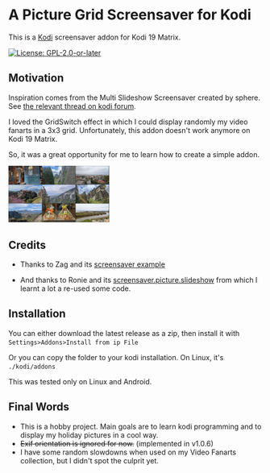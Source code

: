 # A Picture Grid Screensaver for Kodi
This is a [Kodi](http://kodi.tv) screensaver addon for Kodi 19 Matrix.

[![License: GPL-2.0-or-later](https://img.shields.io/badge/License-GPL%20v2+-blue.svg)](LICENSE.md)

## Motivation
Inspiration comes from the Multi Slideshow Screensaver created by sphere. See [the relevant thread on kodi forum](https://forum.kodi.tv/showthread.php?tid=173734).

 I loved the GridSwitch effect in which I could display randomly my video fanarts in a 3x3 grid. Unfortunately, this addon doesn't work anymore on Kodi 19 Matrix.
 
 So, it was a great opportunity for me to learn how to create a simple addon.
 
 <img src="https://github.com/toccata10/kodi-screensaver-picturegrid/raw/main/resources/screenshot-01.jpg" width="200">
  
## Credits
* Thanks to Zag and its [screensaver example](https://github.com/zag2me/script.screensaver.example)

* And thanks to Ronie and its [screensaver.picture.slideshow](https://gitlab.com/ronie/screensaver.picture.slideshow) from which I learnt a lot a re-used some code.

## Installation
You can either download the latest release as a zip, then install it with `Settings>Addons>Install from ip File`

Or you can copy the folder to your kodi installation. On Linux, it's `./kodi/addons`

This was tested only on Linux and Android.

## Final Words
* This is a hobby project. Main goals are to learn kodi programming and to display my holiday pictures in a cool way. 
* ~~Exif orientation is ignored for now.~~ (implemented in v1.0.6)
* I have some random slowdowns when used on my Video Fanarts collection, but I didn't spot the culprit yet.
